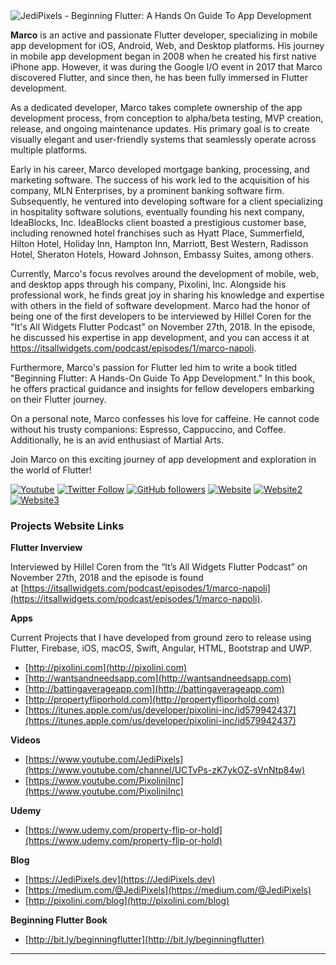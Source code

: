 <img src="https://jedipixels.dev/wp-content/uploads/2019/10/JediPixels-Logo.png" alt="JediPixels - Beginning Flutter: A Hands On Guide To App Development" id="logo" data-height-percentage="54" data-actual-width="859" data-actual-height="143">

<!--
**JediPixels/JediPixels** is a ✨ _special_ ✨ repository because its `README.md` (this file) appears on your GitHub profile.

Here are some ideas to get you started:

- 🔭 I’m currently working on ...
- 🌱 I’m currently learning ...
- 👯 I’m looking to collaborate on ...
- 🤔 I’m looking for help with ...
- 💬 Ask me about ...
- 📫 How to reach me: ...
- 😄 Pronouns: ...
- ⚡ Fun fact: ...
-->

**Marco** is an active and passionate Flutter developer, specializing in mobile app development for iOS, Android, Web, and Desktop platforms. His journey in mobile app development began in 2008 when he created his first native iPhone app. However, it was during the Google I/O event in 2017 that Marco discovered Flutter, and since then, he has been fully immersed in Flutter development.

As a dedicated developer, Marco takes complete ownership of the app development process, from conception to alpha/beta testing, MVP creation, release, and ongoing maintenance updates. His primary goal is to create visually elegant and user-friendly systems that seamlessly operate across multiple platforms.

Early in his career, Marco developed mortgage banking, processing, and marketing software. The success of his work led to the acquisition of his company, MLN Enterprises, by a prominent banking software firm. Subsequently, he ventured into developing software for a client specializing in hospitality software solutions, eventually founding his next company, IdeaBlocks, Inc. IdeaBlocks client boasted a prestigious customer base, including renowned hotel franchises such as Hyatt Place, Summerfield, Hilton Hotel, Holiday Inn, Hampton Inn, Marriott, Best Western, Radisson Hotel, Sheraton Hotels, Howard Johnson, Embassy Suites, among others.

Currently, Marco's focus revolves around the development of mobile, web, and desktop apps through his company, Pixolini, Inc. Alongside his professional work, he finds great joy in sharing his knowledge and expertise with others in the field of software development. Marco had the honor of being one of the first developers to be interviewed by Hillel Coren for the "It's All Widgets Flutter Podcast" on November 27th, 2018. In the episode, he discussed his expertise in app development, and you can access it at https://itsallwidgets.com/podcast/episodes/1/marco-napoli.

Furthermore, Marco's passion for Flutter led him to write a book titled "Beginning Flutter: A Hands-On Guide To App Development." In this book, he offers practical guidance and insights for fellow developers embarking on their Flutter journey.

On a personal note, Marco confesses his love for caffeine. He cannot code without his trusty companions: Espresso, Cappuccino, and Coffee. Additionally, he is an avid enthusiast of Martial Arts.

Join Marco on this exciting journey of app development and exploration in the world of Flutter!


[![Youtube](https://img.shields.io/static/v1?label=JediPixels&message=Subscribe&logo=YouTube&color=FF0000&style=for-the-badge)][youtube]
[![Twitter Follow](https://img.shields.io/twitter/follow/JediPixels?color=1DA1F2&label=Followers&logo=twitter&style=for-the-badge)][twitter]
[![GitHub followers](https://img.shields.io/github/followers/JediPixels?logo=GitHub&style=for-the-badge)][github]
[![Website](https://img.shields.io/static/v1?label=JediPixels&message=Blog&color=5FB709&style=for-the-badge)][website]
[![Website2](https://img.shields.io/static/v1?label=JediPixels&message=Blog&color=5FB709&style=for-the-badge)][website]
[![Website3](https://img.shields.io/static/v1?label=JediPixels&message=Blog&color=5FB709&style=for-the-badge)][website]

### Projects Website Links

**Flutter Inverview**

Interviewed by Hillel Coren from the “It’s All Widgets Flutter Podcast” on November 27th, 2018 and the episode is found at<span> </span>[https://itsallwidgets.com/podcast/episodes/1/marco-napoli](https://itsallwidgets.com/podcast/episodes/1/marco-napoli).

**Apps**

Current Projects that I have developed from ground zero to release using Flutter, Firebase, iOS, macOS, Swift, Angular, HTML, Bootstrap and UWP.

*   [http://pixolini.com](http://pixolini.com)
*   [http://wantsandneedsapp.com](http://wantsandneedsapp.com)
*   [http://battingaverageapp.com](http://battingaverageapp.com)
*   [http://propertyfliporhold.com](http://propertyfliporhold.com)
*   [](https://itunes.apple.com/us/developer/pixolini-inc/id579942437)[https://itunes.apple.com/us/developer/pixolini-inc/id579942437](https://itunes.apple.com/us/developer/pixolini-inc/id579942437)

**Videos**

*   [https://www.youtube.com/JediPixels](https://www.youtube.com/channel/UCTvPs-zK7ykOZ-sVnNtp84w)
*   [https://www.youtube.com/PixoliniInc](https://www.youtube.com/PixoliniInc)

**Udemy**

*   [https://www.udemy.com/property-flip-or-hold](https://www.udemy.com/property-flip-or-hold)

**Blog**

*   [https://JediPixels.dev](https://JediPixels.dev)
*   [https://medium.com/@JediPixels](https://medium.com/@JediPixels)
*   [http://pixolini.com/blog](http://pixolini.com/blog)

**Beginning Flutter Book**

*   [http://bit.ly/beginningflutter](http://bit.ly/beginningflutter)

---

[youtube]: https://www.youtube.com/JediPixels?sub_confirmation=1
[twitter]: https://twitter.com/intent/follow?original_referer=https%3A%2F%2Fgithub.com%2FJediPixels&screen_name=JediPixels
[github]: https://github.com/JediPixels
[website]: https://JediPixels.dev
[website2]: https://pixolini.com
[website3]: https://PropertyFlipOrHold.com


